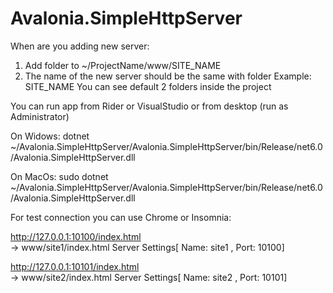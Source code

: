 # Avalonia.SimpleHttpServer

When are you adding new server:
1. Add folder to ~/ProjectName/www/SITE_NAME
2. The name of the new server should be the same with folder Example: SITE_NAME
You can see default 2 folders inside the project

You can run app from Rider or VisualStudio or from desktop (run as Administrator)

On Widows:
dotnet ~/Avalonia.SimpleHttpServer/Avalonia.SimpleHttpServer/bin/Release/net6.0/Avalonia.SimpleHttpServer.dll

On MacOs:
sudo dotnet ~/Avalonia.SimpleHttpServer/Avalonia.SimpleHttpServer/bin/Release/net6.0/Avalonia.SimpleHttpServer.dll

For test connection you can use Chrome or Insomnia: 

http://127.0.0.1:10100/index.html  
-> www/site1/index.html  Server Settings[ Name: site1 , Port: 10100]

http://127.0.0.1:10101/index.html  
-> www/site2/index.html  Server Settings[ Name: site2 , Port: 10101]
